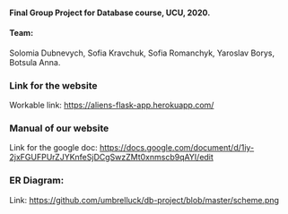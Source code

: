 #### Final Group Project for Database course, UCU, 2020.

#### Team: 
Solomia Dubnevych, Sofia Kravchuk, Sofia Romanchyk, Yaroslav Borys, Botsula Anna.


### Link for the website

Workable link: https://aliens-flask-app.herokuapp.com/

### Manual of our website

Link for the google doc: https://docs.google.com/document/d/1iy-2jxFGUFPUrZJYKnfeSjDCgSwzZMt0xnmscb9qAYI/edit

### ER Diagram:

Link: https://github.com/umbrelluck/db-project/blob/master/scheme.png
